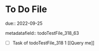 # To Do File

due:: 2022-09-25

metadatafield:: todoTestFile_318_63

- [ ] Task of todoTestFile_318 1 [[Query me]]
